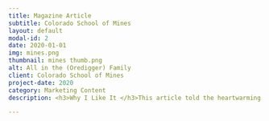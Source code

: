 ```yaml
---
title: Magazine Article
subtitle: Colorado School of Mines
layout: default
modal-id: 2
date: 2020-01-01
img: mines.png
thumbnail: mines thumb.png
alt: All in the (Oredigger) Family
client: Colorado School of Mines
project-date: 2020
category: Marketing Content
description: <h3>Why I Like It </h3>This article told the heartwarming story of a multigenerational Mines family, capturing the similarities and differences of their Mines experiences over the years and school spirit they share for life. I made sure to diversify my questions to fit each member of the family and all of them as a group. Organizing and executing these interviews as well as creating a holistic piece out of them was a challenging, enjoyable, and ultimately successful process. <br> <br> <a class="btn btn btn-primary" href="https://drive.google.com/file/d/1SgIvQK7_dPxl3422V3SBUSRwCeDgIx4_/view?usp=sharing" target="_">See It Here</a>

---
```

